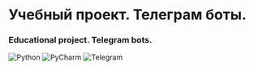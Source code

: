 # Учебный проект. Телеграм боты.
### Educational project. Telegram bots.

![Python](https://img.shields.io/badge/python-3670A0?style=for-the-badge&logo=python&logoColor=ffdd54)  ![PyCharm](https://img.shields.io/badge/pycharm-143?style=for-the-badge&logo=pycharm&logoColor=black&color=black&labelColor=green) ![Telegram](https://img.shields.io/badge/Telegram-2CA5E0?style=for-the-badge&logo=telegram&logoColor=white)